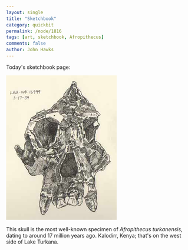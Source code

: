 ```yaml
---
layout: single 
title: "Sketchbook" 
category: quickbit
permalink: /node/1816
tags: [art, sketchbook, Afropithecus] 
comments: false 
author: John Hawks 
---
```


Today's sketchbook page: 

<div class="middle-picture">
<img src="/graphics/knm-wk_16999_ant_sketchbook.jpg" width="300" height="393" alt="KNM-WK 16999" />
</div>

This skull is the most well-known specimen of <i>Afropithecus turkanensis</i>, dating to around 17 million years ago. Kalodirr, Kenya; that's on the west side of Lake Turkana. 

